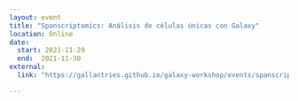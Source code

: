 ```yaml
---
layout: event
title: "Spanscriptomics: Análisis de células únicas con Galaxy"
location: Online
date:
  start: 2021-11-29
  end:  2021-11-30
external:
  link: "https://gallantries.github.io/galaxy-workshop/events/spanscriptomics/"

---
```

